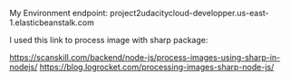 My Environment endpoint: project2udacitycloud-developper.us-east-1.elasticbeanstalk.com

I used this link to process image with sharp package:

https://scanskill.com/backend/node-js/process-images-using-sharp-in-nodejs/
https://blog.logrocket.com/processing-images-sharp-node-js/
